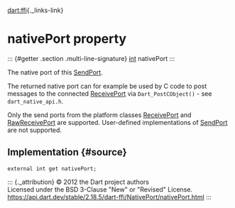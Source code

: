 [dart:ffi](../../dart-ffi/dart-ffi-library){._links-link}

nativePort property
===================

::: {#getter .section .multi-line-signature}
[int](../../dart-core/int-class) nativePort
:::

The native port of this [SendPort](../../dart-isolate/sendport-class).

The returned native port can for example be used by C code to post
messages to the connected
[ReceivePort](../../dart-isolate/receiveport-class) via
`Dart_PostCObject()` - see `dart_native_api.h`.

Only the send ports from the platform classes
[ReceivePort](../../dart-isolate/receiveport-class) and
[RawReceivePort](../../dart-isolate/rawreceiveport-class) are supported.
User-defined implementations of
[SendPort](../../dart-isolate/sendport-class) are not supported.

Implementation {#source}
--------------

``` {.language-dart data-language="dart"}
external int get nativePort;
```

::: {._attribution}
© 2012 the Dart project authors\
Licensed under the BSD 3-Clause \"New\" or \"Revised\" License.\
<https://api.dart.dev/stable/2.18.5/dart-ffi/NativePort/nativePort.html>
:::
